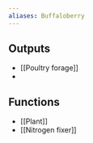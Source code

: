 ```yaml
---
aliases: Buffaloberry
---
```


## Outputs
- [[Poultry forage]]
- 
## Functions
- [[Plant]]
- [[Nitrogen fixer]]